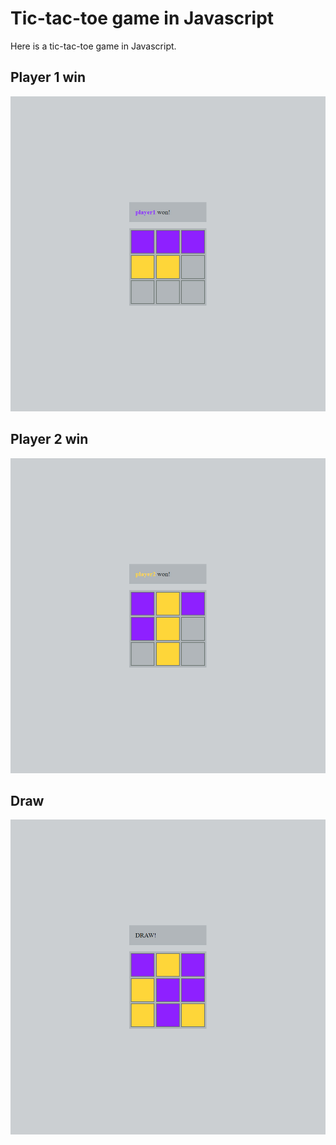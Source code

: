# Tic-tac-toe game in Javascript

Here is a tic-tac-toe game in Javascript.

## Player 1 win

![GitHub Logo](/img/player1won.jpg)

## Player 2 win

![GitHub Logo](/img/player2won.jpg)

## Draw

![GitHub Logo](/img/draw.jpg)